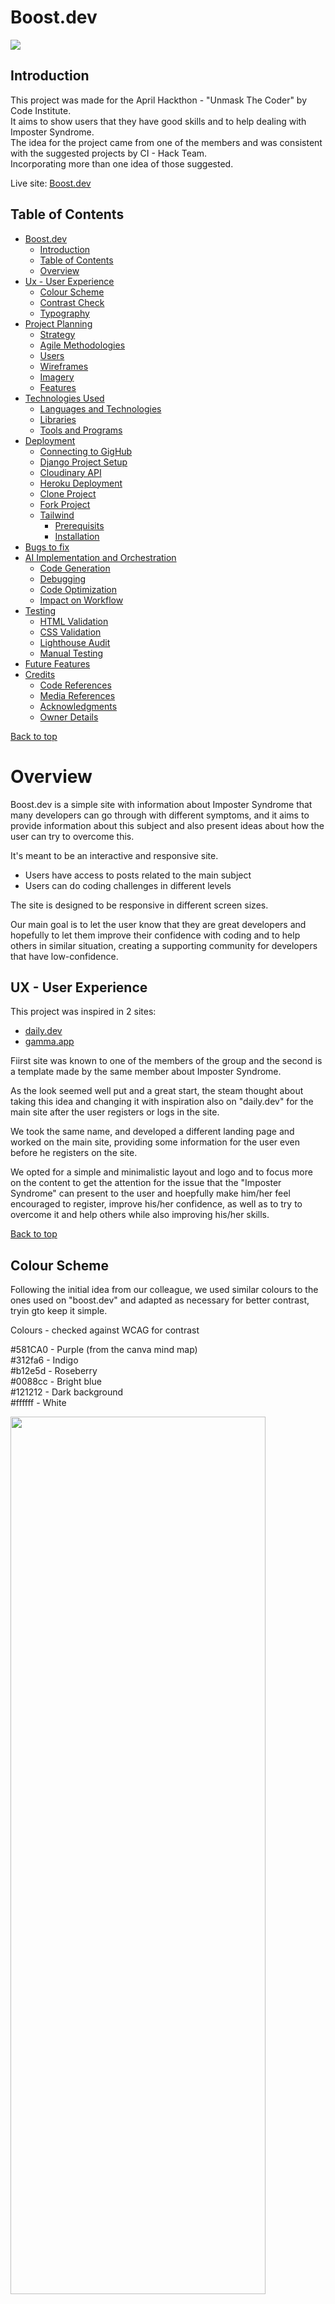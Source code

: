 # Boost.dev  <a id="top"/>

<img src="theme\static\css\images\responsiveness.png"> 

## Introduction

This project was made for the April Hackthon - "Unmask The Coder" by Code Institute.<br>
It aims to show users that they have good skills and to help dealing with Imposter Syndrome.<br>
The idea for the project came from one of the members and was consistent with the suggested projects by CI - Hack Team.<br>
Incorporating more than one idea of those suggested.<br>

Live site: [Boost.dev](https://boost-dev-9ed56bf6f182.herokuapp.com/)

## Table of Contents
- [Boost.dev](#boostdev)
    - [Introduction](#introduction)
    - [Table of Contents](#table-of-contents)
    - [Overview](#overview)
- [Ux - User Experience](#ux---user-experience)
    - [Colour Scheme](#colour-scheme)
    - [Contrast Check](#contrast-check)
    - [Typography](#typography)
- [Project Planning](#project-planning)
    - [Strategy](#strategy)
    - [Agile Methodologies](#agile-methodologies)
    - [Users](#users)
    - [Wireframes](#wireframes)
    - [Imagery](#imagery)
    - [Features](#features)
- [Technologies Used](#technologies-used)
    - [Languages and Technologies](#languages-and-technologies)
    - [Libraries](#libraries)
    - [Tools and Programs](#tools-and-programs)
- [Deployment](#deployment)
    - [Connecting to GigHub](#connecting-to-github)
    - [Django Project Setup](#django-project-setup)
    - [Cloudinary API](#cloudinary-api)
    - [Heroku Deployment](#heroku-deployment)
    - [Clone Project](#clone-project)
    - [Fork Project](#fork-project)
    - [Tailwind](#tailwind-css-setup)
      - [Prerequisits](#prerequisites)
      - [Installation](#installation)
- [Bugs to fix](#bugs-to-fix)
- [AI Implementation and Orchestration](#ai-implementaion-and-orchestration)
    - [Code Generation](#code-generation)
    - [Debugging](#debugging)
    - [Code Optimization](#code-optimisation)
    - [Impact on Workflow](#impact-on-workflow)
- [Testing](#testing)
    - [HTML Validation](#html-validation)
    - [CSS Validation](#css-validation)
    - [Lighthouse Audit](#lighthouse-audit)
    - [Manual Testing](#manual-testing)
- [Future Features](#future-features)
- [Credits](#credits)
    - [Code References](#code-references)
    - [Media References](#media-references)
    - [Acknowledgments](#acknowledgements)
    - [Owner Details](#owner-details)


[Back to top](#top)

# Overview
Boost.dev is a simple site with information about Imposter Syndrome that many developers can go through with different symptoms, and it aims to provide information about this subject and also present ideas about how the user can try to overcome this.<br>

It's meant to be an interactive and responsive site.

  - Users have access to posts related to the main subject
  - Users can do coding challenges in different levels

The site is designed to be responsive in different screen sizes.

Our main goal is to let the user know that they are great developers and hopefully to let them improve their confidence with coding and to help others in similar situation, creating a supporting community for developers that have low-confidence.

## UX - User Experience
This project was inspired in 2 sites:

  - [daily.dev](https://daily.dev/)
  - [gamma.app](https://gamma.app/docs/boostdev-Where-Confidence-Grows-ltxw0nuvix1u7ue?mode=doc)

Fiirst site was known to one of the members of the group and the second is a template made by the same member about Imposter Syndrome.

As the look seemed well put and  a great start, the steam thought about taking this idea and changing it with inspiration also on "daily.dev" for the main site after the user registers or logs in the site.

We took the same name, and developed a different landing page and worked on the main site, providing some information for the user even before he registers on the site.

We opted for a simple and minimalistic layout and logo and to focus more on the content to get the attention for the issue that the "Imposter Syndrome" can present to the user and hoepfully make him/her feel encouraged to register, improve his/her confidence, as well as to try to overcome it and help others while also improving his/her skills.

[Back to top](#top)

## Colour Scheme
Following the initial idea from our colleague, we used similar colours to the ones used on "boost.dev" and adapted as necessary for better contrast, tryin gto keep it simple.

Colours - checked against WCAG for contrast 

#581CA0 - Purple (from the canva mind map)<br>
#312fa6 - Indigo<br>
#b12e5d - Roseberry<br>
#0088cc - Bright blue<br>
#121212 - Dark background<br>
#ffffff - White<br>

<img src="theme\static\css\images\colour-palette.png" style="width: 90%; height: 60%;"><br>

| Colour      | WCAG Ratio (against #121212) | WCAG Contrast          |
|-------------|-------------------------------|-------------------------|
| Purple      | Pass (7.1:1)                 | ✅ AAA                 |
| Indigo      | Pass (8.23:1)                | ✅✅ AAA               |
| Roseberry   | Pass (6.71:1)                | ✅✅ AAA               |
| Bright Blue | Pass (6.95:1)                | ✅✅ AAA               |

## Contrast Check
<img src="theme\static\css\images\contrast-check-1.png"><br>

## Typography
Fonts used for this website were:

  - [open sans](https://fonts.google.com/specimen/Open+Sans)
  - [Segoe UI](https://learn.microsoft.com/en-us/typography/font-list/segoe-ui)
  - [Helvetica-Neue](https://www.cdnfonts.com/helvetica-neue-5.font)

[Back to top](#top)

# Project Planning

The main goal for this project was to create a site that feels friendly, invitting and can provide users the feeling that they are good developers, although they might not see themselves in that way.<br>

## Strategy

  - User-friendly platform to post artwork
  - Appealing and minimalistic layout and colors
  - Show simple and easy to select menus
  - Ensure consistent UX thoughout multiple platforms, as mobile devices, tablets, and desktops
  - Develop a platform that can be improved with new features in the future

## Agile Methodologies
Boost.dev was the first hackathon with people from different courses for one of our members and a review for the rest of the group, although in the begining we started getting roles, during the project, each one of us got to manage and push the others at different times, with discussions about different features happening throughout the process and all members having the opportunity to express their views.

Issues and features can be seen on [GitHub Project Board](https://github.com/users/Lochy2000/projects/7).

With each iteration of the Agile methogologies, the website was improved and we did our best to improve our skills and knowledge of the project management, which we had used in previous projects, but that can always be improved.

These will also be very important for future projects, either personal or professional, with Hackathons being a great way to also get more practice with Agile methodologies.

[Back to top](#top)

### Users
User Persona 1: Alice - The Aspiring Developer<br>
Age: 22<br>
Occupation: Computer Science Student<br>
Experience Level: Beginner<br>
Goals:
- Learn coding best practices and improve her programming skills.
- Build confidence in her abilities as a developer.
Connect with a supportive community of developers.

Challenges:
- Struggles with imposter syndrome and doubts her skills.
- Finds it difficult to stay motivated without external encouragement.
- Overwhelmed by the vast amount of online resources.

How Boost.dev Helps:
- Provides beginner-friendly coding challenges to help her practice.
- Offers a supportive community where she can share her progress and seek advice.
- Features articles and resources to help her overcome imposter syndrome.

User Persona 2: Ben - The Mid-Level Developer<br>
Age: 30<br>
Occupation: Frontend Developer at a Startup<br>
Experience Level: Intermediate<br>
Goals:
- Sharpen his coding skills and learn new technologies.
- Showcase his personal projects to gain recognition.
- Mentor junior developers and give back to the community.

Challenges:
- Wants to transition into a full-stack role but lacks backend experience.
- Feels stuck in his current role and wants to grow professionally.
- Struggles to find a platform to share his work and get feedback.

How Boost.dev Helps:
- Provides intermediate-level challenges to expand his skill set.
- Allows him to showcase his projects and receive constructive feedback.
- Offers opportunities to help beginners and share his knowledge.

User Persona 3: Clara - The Experienced Mentor<br>
Age: 40<br>
Occupation: Senior Software Engineer at a Tech Company<br>
Experience Level: Advanced<br>
Goals:
- Mentor and inspire the next generation of developers.

Challenges:
- Limited time to contribute to open-source projects or mentor in person.
- Wants to find a platform where she can make a meaningful impact.
- Needs a way to share her expertise without overwhelming her schedule.

How Boost.dev Helps:
- Provides a platform to mentor developers through forums and discussions.
- Helps her stay connected with the developer community and trends.

[Back to top](#top)

### Wireframes
Initial wireframes for desktop view as follows:

<img src="theme\static\css\images\lighthouse\wireframe1.png">
<img src="theme\static\css\images\lighthouse\wireframe2.png">

The initial concept was based on:

  - [daily.dev](https://daily.dev/)
  - [gamma.app](https://gamma.app/docs/boostdev-Where-Confidence-Grows-ltxw0nuvix1u7ue?mode=doc)

After the initial concept was drawn, the team decided to use a navbar on the top that changes to a "hamburger" dorpdown menu on smaller screens.<br>

[Back to top](#top)

### Imagery
Background image is an edited version of Ubuntu OS background page

  - [Ubuntu background](https://www.lebigdata.fr/wp-content/uploads/2021/07/Desktop_Ubuntu_20.04.png)

Other images searched on Google and adapted to use on the webiste, include:

  - [Cat Imposter Syndrome](https://londonmumsmagazine.com/wp-content/uploads/2015/02/imposter-syndrome-cats.jpg)
  - [3 C's imposter syndrome](https://www.dynamictransitionsllp.com/wp-content/uploads/2022/09/3-Cs-Image-1200x675.jpg)
  - [Female IS](https://images.herzindagi.info/image/2022/Oct/syndrome.jpg)
  - [Male IS](https://www.the-dentist.co.uk/media/ucnbkru2/suffering-from-imposter-syndrome.jpg)

[Back to top](#top)

## Features
Some of the features that can be seen on the website are:

An area where the user can do challenges created by AI and APIs with different levels of difficulty:<br>
<img src="theme\static\css\images\features\challenges-1.png">
<img src="theme\static\css\images\features\challenges-2.png">
<img src="theme\static\css\images\features\challenges.png">

A space to engage with the community:<br>
<img src="theme\static\css\images\features\community-hub.png">

[Back to top](#top)

Landing page with information about Imposter Syndrome and Strategies to try to overcome it, also hopping the user will want to register on the site and get support and improve himself and maybe help other developers in a similar situation:<br>
<img src="theme\static\css\images\features\hackpage.png">

Recent challenges doneby the user for other users to see:<br>
<img src="theme\static\css\images\features\main-page-bottom-area.png">
<img src="theme/static/css/images/features/main-page-top-area.png">

Area where the user can post wins achieved on that day or previously:<br>
<img src="theme\static\css\images\features\my-wins.png">

An intuitive navbar with the main areas that the user can access:
<img src="theme\static\css\images\features\navbar.png">

Area with different resources related to Tech:<br>
<img src="theme\static\css\images\features\resources.png">

[Back to top](#top)

## Technologies Used
### Languages and Technologies
  - HTML
  - CSS
  - JavaScript
  - Python
  - PostgreSQL
  - Git
  - Github
  - VS-Code
  - Django
  - Cloudinary
  - Heroku

### Libraries
  - Django v3.2.19
  - Google Fonts
  - Tailwind CSS

### Tools and Programs
  - Balsamiq wireframe
  - MSCopilot AI
  - VS-Code Copilot
  - ChatGPT

[Back to top](#top)

## Deployment

### Connecting to GitHub
To begin this project from scratch, you must first create a new GitHub repository using the Code Institute's Template. This template provides the relevant tools to get you started. To use this template:

  - Log in to GitHub or create a new account.<br>
  - Navigate to the above CI Full Template.<br>
  - Click 'Use this template' -> 'Create a new repository'.<br>
  - Choose a new repository name and click 'Create repository from template'.<br>
  - In your new repository space, click the purple CodeAnywhere (if this is your IDE of choice) button to generate a new workspace.<br>

[Back to top](#top)

### Django Project Setup<br>
Install Django and supporting libraries:<br>
  - pip3 install 'django<4' gunicorn<br>
  - pip3 install dj_database_url psycopg2<br>
  - pip3 install dj3-cloudinary-storage<br>

Once you have installed any relevant dependencies or libraries, such as the ones listed above, it is important to create a requirements.txt file and add all installed libraries to it with the pip3 freeze --local > requirements.txt command in the terminal.

Create a new Django project in the terminal django-admin startproject ems .

Create a new app eg. python3 mangage.py startapp events

Add this to list of INSTALLED_APPS in settings.py - 'booking',

Create a superuser for the project to allow Admin access and enter credentials: python3 manage.py createsuperuser

Migrate the changes with commands: python3 manage.py migrate

An env.py file must be created to store all protected data such as the 
DATABASE_URL and SECRET_KEY. These may be called upon in your project's settings.py file along with your Database configurations. The env.py file must be added to your gitignore file so that your important, protected information is not pushed to public viewing on GitHub. For adding to env.py:

  - import os
  - os.environ["DATABASE_URL"]="<copiedURLfrom postgresql://neondb_owner>"
  - os.environ["SECRET_KEY"]="my_super^secret@key"

For adding to settings.py:

  - import os
  - import dj_database_url
  - if os.path.exists("env.py"):
  - import env
  - SECRET_KEY = os.environ.get('SECRET_KEY') (actual key hidden within env.py)

Replace DATABASES with:

DATABASES = {<br>
    'default': dj_database_url.parse(os.environ.get("DATABASE_URL"))<br>
  }

Set up the templates directory in settings.py:
  - Under BASE_DIR enter TEMPLATES_DIR = os.path.join(BASE_DIR, ‘templates’)
  - Update TEMPLATES = 'DIRS': [TEMPLATES_DIR] with:<br>
  os.path.join(BASE_DIR, 'templates'),<br>
  os.path.join(BASE_DIR, 'templates', 'allauth')<br>
  - Create the media, static and templates directories in top level of project file in IDE workspace.<br>
  
A Procfile must be created within the project repo for Heroku deployment with the following placed within it: web: gunicorn ems.wsgi

Make the necessary migrations again.

[Back to top](#top)

### Cloudinary API
Cloudinary provides a cloud hosting solution for media storage. All users uploaded images in the FreeFid project are hosted here.

Set up a new account at Cloudinary and add your Cloudinary API environment variable to your env.py and Heroku Config Vars. In your project workspace:

  - Add Cloudinary libraries to INSTALLED_APPS in settings.py
  - In the order:<br>
   'cloudinary_storage',<br>
   'django.contrib.staticfiles',  <br>
   'cloudinary',<br>

  - Add to env.py and link up with settings.py: os.environ["CLOUDINARY_URL"]="cloudinary://...."
  - Set Cloudinary as storage for media and static files in settings.py:
  - STATIC_URL = '/static/'<br>
  STATICFILES_STORAGE = 'cloudinary_storage.storage.StaticHashedCloudinaryStorage'<br>  
  STATICFILES_DIRS = [os.path.join(BASE_DIR, 'static'), ]<br>
  STATIC_ROOT = os.path.join(BASE_DIR, 'staticfiles')‌<br>  
  MEDIA_URL = '/media/'<br>  
  DEFAULT_FILE_STORAGE = 'cloudinary_storage.storage.MediaCloudinaryStorage'<br>

[Back to top](#top)

### Heroku deployment
To start the deployment process , please follow the below steps:

  - Log in to Heroku or create an account if you are a new user.

  - Once logged in, in the Heroku Dashboard, navigate to the 'New' button in the top, right corner, and select 'Create New App'.

  - Enter an app name and choose your region. Click 'Create App'.

  - In the Deploy tab, click on the 'Settings', reach the 'Config Vars' section and click on 'Reveal Config Vars'. Here you will enter KEY:VALUE pairs for the app to run successfully. The KEY:VALUE pairs that you will need are your:<br>
CLOUDINARY_URL: cloudinary://....<br>
DATABASE_URL:postgres://...<br>
DISABLE_COLLECTSTATIC of value '1' (N.B Remove this Config Var before deployment),<br>
PORT:8000<br>
SECRET_KEY and value<br>

  - Add the Heroku host name into ALLOWED_HOSTS in your projects settings.py file ->  ['800-nielmc-django-project-lxqprmm3qz.us2.codeanyapp.com', '.herokuapp.com', 'localhost', '127.0.0.1'].

  - Once you are sure that you have set up the required files including your requirements.txt and Procfile, you have ensured that DEBUG=False, save your project, add the files, commit for initial deployment and push the data to GitHub.

  - Go to the 'Deploy' tab and choose GitHub as the Deployment method.

  - Search for the repository name, select the branch that you would like to build from, and connect it via the 'Connect' button.

  - Choose from 'Automatic' or 'Manual' deployment options, I chose the 'Manual' deployment method. Click 'Deploy Branch'.

  - Once the waiting period for the app to build has finished, click the 'View' link to bring you to your newly deployed site. If you receive any errors, Heroku will display a reason in the app build log for you to investigate. DISABLE_COLLECTSTATIC may be removed from the Config Vars once you have saved and pushed an image within your project, as can PORT:8000.

[Back to top](#top)

### Clone project
A local clone of this repository can be made on GitHub. Please follow the below steps:

  - Navigate to GitHub and log in.
  - Kids Art Repository can be found at this location.
  - Above the repository file section, locate the 'Code' button.
  - Click on this button and choose your clone method from HTTPS, SSH or GitHub CLI, copy the URL to your clipboard by clicking the 'Copy' button.
  - Open your Git Bash Terminal.
  - Change the current working directory to the location you want the cloned directory to be made.
  - Type git clone and paste in the copied URL from step 4.
  - Press 'Enter' for the local clone to be created.
  - Using the pip3 install -r requirements.txt command, the dependencies and libraries needed for FreeFido will be installed.
  - Set up your env.py file and from the above steps for Cloudinary and NeonSQL, gather the Cloudinary API key and the Neon SQL url for additon to your code.
  - Ensure that your env.py file is placed in your .gitignore file and follow the remaining steps in the above Django Project Setup section before pushing your code to GitHub.

### Fork Project
A copy of the original repository can be made through GitHub. Please follow the below steps to fork this repository:

  - Navigate to GitHub and log in.
  - Once logged in, navigate to this repository using this link Eventia Repository.
  - Above the repository file section and to the top, right of the page is the 'Fork' button, click on this to make a fork of this repository.
  - You should now have access to a forked copy of this repository in your Github account.
  - Follow the above Django Project Steps if you wish to work on the project.

[Back to top](#top)

## Tailwind CSS Setup

These instructions will guide you through setting up Tailwind CSS in your Django project using django-tailwind.

### Prerequisites

-   Node.js and npm installed. You can download them from [https://nodejs.org](https://nodejs.org).

### Installation

1.  Install django-tailwind:

    ```bash
    pip install django-tailwind==4.0.1
    ```

2.  Initialize Tailwind CSS for your app (replace "theme" with your app name if different):

    ```bash
    python manage.py tailwind init --app-name theme
    ```

3.  Add `tailwind` and your app to `INSTALLED_APPS` in `settings.py`:

    ```python
    INSTALLED_APPS = [
        ...
        'tailwind',
        'theme',
    ]
    ```

    Also, add `TAILWIND_APP_NAME = 'theme'` to your `settings.py` file.

4.  Install the npm dependencies:

    ```bash
    python manage.py tailwind install
    ```

[Back to top](#top)

### Bugs to fix
- Celebrations on the wins not working, allthough the logic looks good.

## AI Implementaion and Orchestration
### Code Generation
The GitHub Copilot extension was installed in our local versions of Visual Studio Code. <br>
We were able to write prompts or highlight functions in pseudocode and ask Copilot to suggest code snippets. <br>
We had to review suggestions before they were included, as AI can generate code that can refer to different features than the ones intended.<br>
We also used [deepseek](https://www.deepseek.com/en), [Gemini](https://gemini.google.com/) and [Claude](https://claude.ai/new) to help with code generation.

### Debugging
Regularly used the AI sites and tools mentioned above for debugging code using the inline editor and also prompting to on VS-Code side chat to request changes to the site and content for the site. 

### Code Optimisation
When needing to make more complicated changes to code or part of a page, the different AI sites were used to help fixing them and these were generally tested before pushing to repo, making it most of the times quicker to fix the code or create new code.<br>

### Impact on Workflow
Overall It was useful to work with Copilot and have help to build many parts of the site.<br>
AI was also a good help to debug and test the code.<br>
Copilot and other AI as Claude in different ways, have explained the different steps involved in the coding, why some code is better than another.<br>
Sometimes it can be furstrating to get some suggestions with ghost code that is not needed for the page to work well or changing different pages/files instead of only 1 ir 2 lines of code to fix a bug, but with testing, errors can be fixed.<br>
Generally, adapting the prompts to make the request specific and concise can help Copilot to give better suggestions to get new features and to improve the site.

[Back to top](#top)

## Testing
Validation of HTML/CSS, Lighthouse Audits, Bugs

### HTML Validation
Used [W3C Markup Validation Service](https://validator.w3.org/#validate_by_input) to test the HTML on all webpages and updated as needed. No errors found after fixing as can be seen on the examples bellow.
<details>
  <img src="theme\static\css\images\html-check\html-check-landing.png">
  <img src="theme\static\css\images\html-check\html-check-login.png">
  <img src="theme\static\css\images\html-check\html-check-register.png">
</details>

[Back to top](#top)

### CSS Validation

Used [W3C CSS Validation Service](https://jigsaw.w3.org/css-validator/#validate_by_input) to test CSS style and no errors found.

  <img src="theme\static\css\images\css-validation.png">

### Lighthouse Audit

Used Chrome Dev Tools Lighthouse to audit the site for response time and accessibility, as you can see onm the examples bellow.<br>
<details>
  <img src="theme\static\css\images\lighthouse\lighthouse-challenges.png">
  <img src="theme\static\css\images\lighthouse\lighthouse-dashboard.png">
  <img src="theme\static\css\images\lighthouse\lighthouse-landing.png">
  <img src="theme\static\css\images\lighthouse\lighthouse-log-a-win.png">
  <img src="theme\static\css\images\lighthouse\lighthouse-login.png">
  <img src="theme\static\css\images\lighthouse\lighthouse-profile.png">
  <img src="theme\static\css\images\lighthouse\lighthouse-register.png">
  <img src="theme\static\css\images\lighthouse\lighthouse-wins-history.png">
</details>

[Back to top](#top)

### Manual Testing
Website manually tested on the following devices/browsers for responsiveness:
  - Google Chrome
  - Mozilla Firefox
  - Opera
  - Vivaldi
  - Samsung Galaxy A40
  - Google Pixel 8
  - iPhone 16
  - iPad
  - Samsung Galaxy

[Back to top](#top)

## Future Features
- User projects showcase
- Making the challenges more interactive
- Adding a small IDE on the site to run the code created by the user

## Credits
### Code References
Website was inspired on the "Blog" walkthrough project by [Code Institute Bootcamp LMS](https://learn.codeinstitute.net/dashboard) using HTML, CSS, Javascript, Django, Python and other extra tools to allow the user to be able to login into the page without having to use the admin panel.
<br>

### Acknowledgements
This was a tough hackathon as 2-3 members of the initial group left in the begining or did not contribute for the project, with the Hack Team being aware of this, and the 3 remaining members had to push hard and motivate each other to continue the project.<br>

It was a fun experience, with everyone learning something new in different ways, great communication and motivation.

### Owner Details
This website was created by Geraldine, Locky and Carlos. Students of Code Institute.<br>

  - [Geraldine](https://github.com/Gerbil1511)
  - [Locky](https://github.com/Lochy2000)
  - [Carlos](https://github.com/Carlos-n21)

[Back to top](#top)

